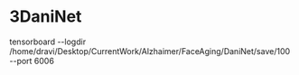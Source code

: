 # 3DaniNet

tensorboard --logdir /home/dravi/Desktop/CurrentWork/Alzhaimer/FaceAging/DaniNet/save/100 --port 6006

